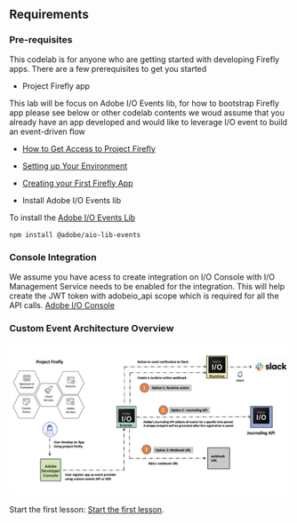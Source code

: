## Requirements

### Pre-requisites
This codelab is for anyone who are getting started with developing Firefly apps. There are a few prerequisites to get you started

* Project Firefly app

This lab will be focus on Adobe I/O Events lib, for how to bootstrap Firefly app please see below or other codelab contents
we woud assume that you already have an app developed and would like to leverage I/O event to build an event-driven flow
  * [How to Get Access to Project Firefly](https://github.com/AdobeDocs/project-firefly/blob/master/overview/getting_access.md)
  * [Setting up Your Environment](https://github.com/AdobeDocs/project-firefly/blob/master/getting_started/setup.md)
  * [Creating your First Firefly App](https://github.com/AdobeDocs/project-firefly/blob/master/getting_started/first_app.md)
  
* Install Adobe I/O Events lib

To install the [Adobe I/O Events Lib](https://github.com/adobe/aio-lib-events)
```bash
npm install @adobe/aio-lib-events
```  
### Console Integration

We assume you have acess to create integration on I/O Console with I/O Management Service needs to be enabled for the integration. This will help create the JWT token with adobeio_api scope which is required for all the API calls. [Adobe I/O Console](https://console.adobe.io/)

### Custom Event Architecture Overview
![webhook](assets/event.png)

Start the first lesson: [Start the first lesson](/lessons/lesson1.md).